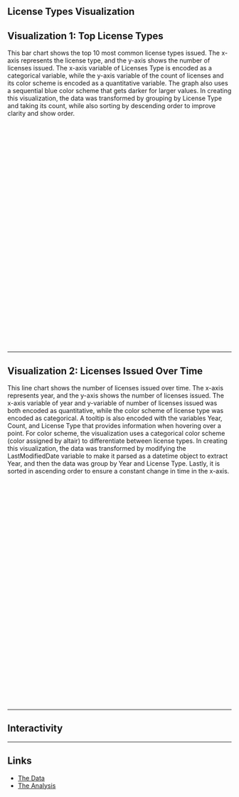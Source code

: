 <script src="https://cdn.jsdelivr.net/npm/vega@5"></script>
<script src="https://cdn.jsdelivr.net/npm/vega-lite@5"></script>
<script src="https://cdn.jsdelivr.net/npm/vega-embed@6"></script>

## License Types Visualization


## Visualization 1: Top License Types
This bar chart shows the top 10 most common license types issued. The x-axis represents the license type, and the y-axis shows the number of licenses issued. The x-axis variable of Licenses Type is encoded as a categorical variable, while the y-axis variable of the count of licenses and its color scheme is encoded as a quantitative variable. The graph also uses a sequential blue color scheme that gets darker for larger values. In creating this visualization, the data was transformed by grouping by License Type and taking its count, while also sorting by descending order to improve clarity and show order. 

<div id="chart1" style="width: 100%; height: 500px;"></div>
<script type="text/javascript">
  vegaEmbed('#chart1', 'https://kennyr2711.github.io/chart1.json').catch(console.error);
</script>

---

## Visualization 2: Licenses Issued Over Time
This line chart shows the number of licenses issued over time. The x-axis represents year, and the y-axis shows the number of licenses issued. The x-axis variable of year and y-variable of number of licenses issued was both encoded as quantitative, while the color scheme of license type was encoded as categorical. A tooltip is also encoded with the variables Year, Count, and License Type that provides information when hovering over a point. For color scheme, the visualization uses a categorical color scheme (color assigned by altair) to differentiate between license types. In creating this visualization, the data was transformed by modifying the LastModifiedDate variable to make it parsed as a datetime object to extract Year, and then the data was group by Year and License Type. Lastly, it is sorted in ascending order to ensure a constant change in time in the x-axis.

<div id="chart2" style="width: 100%; height: 500px;"></div>
<script type="text/javascript">
  vegaEmbed('#chart2', 'https://kennyr2711.github.io/chart2.json').catch(console.error);
</script>

---
## Interactivity







---


## Links
- [The Data](https://github.com/UIUC-iSchool-DataViz/is445_data/raw/main/licenses_fall2022.csv)
- [The Analysis](https://github.com/kennyr2711/licenses-visualization/blob/main/licenses_visualizations.ipynb)
